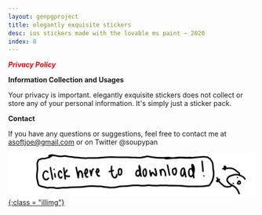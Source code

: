 ```yaml
---
layout: genpgproject
title: elegantly exquisite stickers
desc: ios stickers made with the lovable ms paint ~ 2020
index: 0
---
```





<span style="color: red"> <b> *Privacy Policy* </b> </span>



<b> Information Collection and Usages </b>

Your privacy is important.
elegantly exquisite stickers does not collect or store any of your personal information. It's simply just a sticker pack.



<b> Contact </b>

If you have any questions or suggestions, feel free to contact me at asoftjoe@gmail.com or on Twitter @soupypan








[![downloadimg](/assets/miscimages/eesdownload.png){:class = "illimg"}](https://apps.apple.com/us/app/elegantly-exquisite-stickers/id1523558259)
